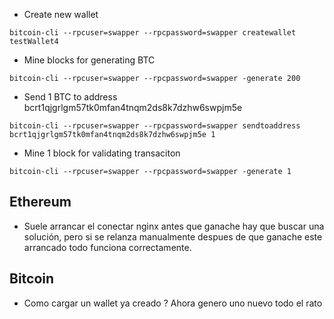 
- Create new wallet
```
bitcoin-cli --rpcuser=swapper --rpcpassword=swapper createwallet testWallet4
```
- Mine blocks for generating BTC
```
bitcoin-cli --rpcuser=swapper --rpcpassword=swapper -generate 200
```
- Send 1 BTC to address bcrt1qjgrlgm57tk0mfan4tnqm2ds8k7dzhw6swpjm5e
```
bitcoin-cli --rpcuser=swapper --rpcpassword=swapper sendtoaddress bcrt1qjgrlgm57tk0mfan4tnqm2ds8k7dzhw6swpjm5e 1
```
- Mine 1 block for validating transaciton
```
bitcoin-cli --rpcuser=swapper --rpcpassword=swapper -generate 1
```

## Ethereum

- Suele arrancar el conectar nginx antes que ganache hay que 
buscar una solución, pero si se relanza manualmente despues de 
que ganache este arrancado todo funciona correctamente.

## Bitcoin

- Como cargar un wallet ya creado ? Ahora genero uno nuevo todo el rato